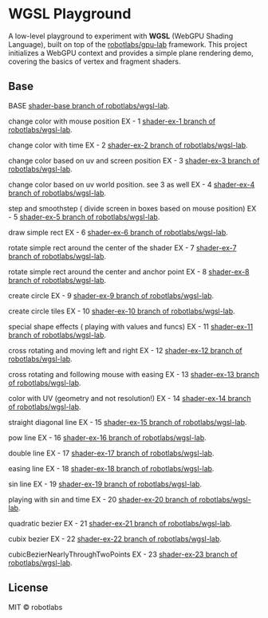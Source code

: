 # WGSL Playground

A low-level playground to experiment with **WGSL** (WebGPU Shading Language), built on top of the [robotlabs/gpu-lab](https://github.com/robotlabs/gpu-lab) framework. This project initializes a WebGPU context and provides a simple plane rendering demo, covering the basics of vertex and fragment shaders.

## Base

BASE [shader-base branch of robotlabs/wgsl-lab](https://github.com/robotlabs/wgsl-lab/tree/shader-base).

change color with mouse position
EX - 1 [shader-ex-1 branch of robotlabs/wgsl-lab](https://github.com/robotlabs/wgsl-lab/tree/shader-ex-1).

change color with time
EX - 2 [shader-ex-2 branch of robotlabs/wgsl-lab](https://github.com/robotlabs/wgsl-lab/tree/shader-ex-2).

change color based on uv and screen position
EX - 3 [shader-ex-3 branch of robotlabs/wgsl-lab](https://github.com/robotlabs/wgsl-lab/tree/shader-ex-3).

change color based on uv world position. see 3 as well
EX - 4 [shader-ex-4 branch of robotlabs/wgsl-lab](https://github.com/robotlabs/wgsl-lab/tree/shader-ex-4).

step and smoothstep ( divide screen in boxes based on mouse position)
EX - 5 [shader-ex-5 branch of robotlabs/wgsl-lab](https://github.com/robotlabs/wgsl-lab/tree/shader-ex-5).

draw simple rect
EX - 6 [shader-ex-6 branch of robotlabs/wgsl-lab](https://github.com/robotlabs/wgsl-lab/tree/shader-ex-6).

rotate simple rect around the center of the shader
EX - 7 [shader-ex-7 branch of robotlabs/wgsl-lab](https://github.com/robotlabs/wgsl-lab/tree/shader-ex-7).

rotate simple rect around the center and anchor point
EX - 8 [shader-ex-8 branch of robotlabs/wgsl-lab](https://github.com/robotlabs/wgsl-lab/tree/shader-ex-8).

create circle
EX - 9 [shader-ex-9 branch of robotlabs/wgsl-lab](https://github.com/robotlabs/wgsl-lab/tree/shader-ex-9).

create circle tiles
EX - 10 [shader-ex-10 branch of robotlabs/wgsl-lab](https://github.com/robotlabs/wgsl-lab/tree/shader-ex-10).

special shape effects ( playing with values and funcs)
EX - 11 [shader-ex-11 branch of robotlabs/wgsl-lab](https://github.com/robotlabs/wgsl-lab/tree/shader-ex-11).

cross rotating and moving left and right
EX - 12 [shader-ex-12 branch of robotlabs/wgsl-lab](https://github.com/robotlabs/wgsl-lab/tree/shader-ex-12).

cross rotating and following mouse with easing
EX - 13 [shader-ex-13 branch of robotlabs/wgsl-lab](https://github.com/robotlabs/wgsl-lab/tree/shader-ex-13).

color with UV (geometry and not resolution!)
EX - 14 [shader-ex-14 branch of robotlabs/wgsl-lab](https://github.com/robotlabs/wgsl-lab/tree/shader-ex-14).

straight diagonal line
EX - 15 [shader-ex-15 branch of robotlabs/wgsl-lab](https://github.com/robotlabs/wgsl-lab/tree/shader-ex-15).

pow line
EX - 16 [shader-ex-16 branch of robotlabs/wgsl-lab](https://github.com/robotlabs/wgsl-lab/tree/shader-ex-16).

double line
EX - 17 [shader-ex-17 branch of robotlabs/wgsl-lab](https://github.com/robotlabs/wgsl-lab/tree/shader-ex-17).

easing line
EX - 18 [shader-ex-18 branch of robotlabs/wgsl-lab](https://github.com/robotlabs/wgsl-lab/tree/shader-ex-18).

sin line
EX - 19 [shader-ex-19 branch of robotlabs/wgsl-lab](https://github.com/robotlabs/wgsl-lab/tree/shader-ex-19).

playing with sin and time
EX - 20 [shader-ex-20 branch of robotlabs/wgsl-lab](https://github.com/robotlabs/wgsl-lab/tree/shader-ex-20).

quadratic bezier
EX - 21 [shader-ex-21 branch of robotlabs/wgsl-lab](https://github.com/robotlabs/wgsl-lab/tree/shader-ex-21).

cubix bezier
EX - 22 [shader-ex-22 branch of robotlabs/wgsl-lab](https://github.com/robotlabs/wgsl-lab/tree/shader-ex-22).

cubicBezierNearlyThroughTwoPoints
EX - 23 [shader-ex-23 branch of robotlabs/wgsl-lab](https://github.com/robotlabs/wgsl-lab/tree/shader-ex-23).

## License

MIT © robotlabs
